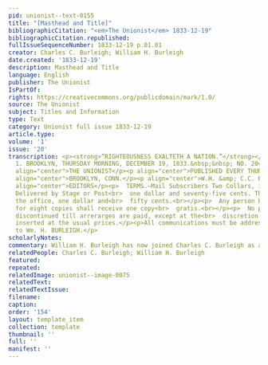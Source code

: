```yaml
---
pid: unionist--text-0155
title: "[Masthead and Title]"
bibliographicCitation: "<em>The Unionist</em> 1833-12-19"
bibliographicCitation.republished: 
fullIssueSequenceNumber: 1833-12-19 p.01.01
creator: Charles C. Burleigh; William H. Burleigh
date.created: '1833-12-19'
description: Masthead and Title
language: English
publisher: The Unionist
IsPartOf: 
rights: https://creativecommons.org/publicdomain/mark/1.0/
source: The Unionist
subject: Titles and Information
type: Text
category: Unionist full issue 1833-12-19
article.type: 
volume: '1'
issue: '20'
transcription: <p><strong>“RIGHTEOUSNESS EXALTETH A NATION.”</strong></p><p>  <strong>    VOL.
  1. BROOKLYN, THURSDAY MORNING, DECEMBER 19, 1833.&nbsp;&nbsp; NO. 20<br>  </strong></p><p
  align="center">THE UNIONIST</p><p align="center">PUBLISHED EVERY THURSDAY MORNING,</p><p
  align="center">BROOKLYN, CONN.</p><p align="center">W.H. &amp; C.C. BURLEIGH,</p><p
  align="center">EDITORS</p><p>  TERMS.—Mail Subscribers Two Collars, in advance.
  Delivered by Stage or Post<br>  one dollar and seventy-five cents. Those taken at
  the office, one dollar and<br>  fifty cents.<br></p><p>  Any person becoming responsible
  for eight copies shall receive one copy<br>  gratis.<br></p><p>  No paper will be
  discontinued till arrerarges are paid, except at the<br>  discretion of the publisher<br></p><p>Advertisements
  inserted at the usual prices.</p><p>All communications must be addressed, post paid,
  to Wm. H. BURLEIGH.</p>
scholarlyNotes: 
commentary: William H. Burleigh has now joined Charles C. Burleigh as a co-editor.
relatedPeople: Charles C. Burleigh; William H. Burleigh
featured: 
repeated: 
relatedImage: unionist--image-0075
relatedText: 
relatedTextIssue: 
filename: 
caption: 
order: '154'
layout: template_item
collection: template
thumbnail: ''
full: ''
manifest: ''
---
```

